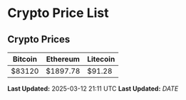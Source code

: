 # Crypto Price List

## Crypto Prices
| Bitcoin | Ethereum | Litecoin |
| ------- | -------- | -------- |
| $83120 | $1897.78 | $91.28 |
**Last Updated:** 2025-03-12 21:11 UTC
**Last Updated:** $DATE$
